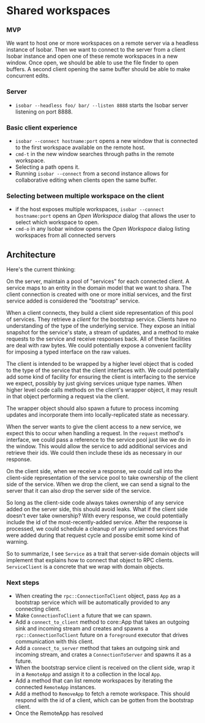 # Shared workspaces

### MVP

We want to host one or more workspaces on a remote server via a headless instance of Isobar. Then we want to connect to the server from a client Isobar instance and open one of these remote workspaces in a new window. Once open, we should be able to use the file finder to open buffers. A second client opening the same buffer should be able to make concurrent edits.

### Server

* `isobar --headless foo/ bar/ --listen 8888` starts the Isobar server listening on port 8888.

### Basic client experience

* `isobar --connect hostname:port` opens a new window that is connected to the first workspace available on the remote host.
* `cmd-t` in the new window searches through paths in the remote workspace.
* Selecting a path opens it.
* Running `isobar --connect` from a second instance allows for collaborative editing when clients open the same buffer.

### Selecting between multiple workspace on the client

* if the host exposes multiple workspaces, `isobar --connect hostname:port` opens an *Open Workspace* dialog that allows the user to select which workspace to open.
* `cmd-o` in any Isobar window opens the *Open Workspace* dialog listing workspaces from all connected servers

## Architecture

Here's the current thinking:

On the server, maintain a pool of "services" for each connected client. A service maps to an entity in the domain model that we want to shara. The client connection is created with one or more initial services, and the first service added is considered the "bootstrap" service.

When a client connects, they build a client side representation of this pool of services. They retrieve a *client* for the bootstrap service. Clients have no understanding of the type of the underlying service. They expose an initial snapshot for the service's state, a stream of updates, and a method to make requests to the service and receive responses back. All of these facilities are deal with raw bytes. We could potentially expose a convenient facility for imposing a typed interface on the raw values.

The client is intended to be wrapped by a higher level object that is coded to the type of the service that the client interfaces with. We could potentially add some kind of facility for ensuring the client is interfacing to the service we expect, possibly by just giving services unique type names. When higher level code calls methods on the client's wrapper object, it may result in that object performing a request via the client.

The wrapper object should also spawn a future to process incoming updates and incorporate them into locally-replicated state as necessary.

When the server wants to give the client access to a new service, we expect this to occur when handling a request. In the `request` method's interface, we could pass a reference to the service pool just like we do in the window. This would allow the service to add additional services and retrieve their ids. We could then include these ids as necessary in our response.

On the client side, when we receive a response, we could call into the client-side representation of the service pool to take ownership of the client side of the service. When we drop the client, we can send a signal to the server that it can also drop the server side of the service.

So long as the client-side code always takes ownership of any service added on the server side, this should avoid leaks. What if the client side doesn't ever take ownership? With every response, we could potentially include the id of the most-recently-added service. After the response is processed, we could schedule a cleanup of any unclaimed services that were added during that request cycle and possibe emit some kind of warning.

So to summarize, I see `Service` as a trait that server-side domain objects will implement that explains how to connect that object to RPC clients. `ServiceClient` is a concrete that we wrap with domain objects.

### Next steps

* When creating the `rpc::ConnectionToClient` object, pass `App` as a bootstrap service which will be automatically provided to any connecting client.
* Make `ConnectionToClient` a future that we can spawn.
* Add a `connect_to_client` method to core::App that takes an outgoing sink and incoming stream and creates and spawns a `rpc::ConnectionToClient` future on a `foreground` executor that drives communication with this client.
* Add a `connect_to_server` method that takes an outgoing sink and incoming stream, and crates a `ConnectionToServer` and spawns it as a future.
* When the bootstrap service client is received on the client side, wrap it in a `RemoteApp` and assign it to a collection in the local `App`.
* Add a method that can list remote workspaces by iterating the connected `RemoteApp` instances.
* Add a method to `RemoveApp` to fetch a remote workspace. This should respond with the id of a client, which can be gotten from the bootstrap client.
* Once the RemoteApp has resolved
